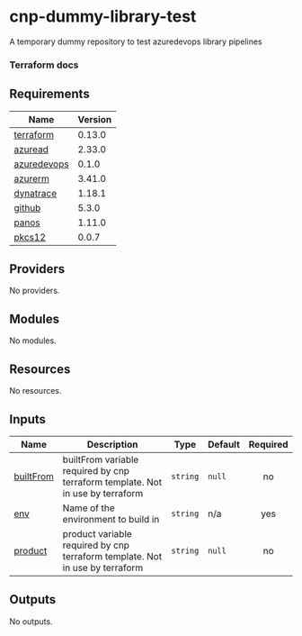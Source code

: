 # cnp-dummy-library-test
A temporary dummy repository to test azuredevops library pipelines


### Terraform docs
<!-- BEGIN_TF_DOCS -->
## Requirements

| Name | Version |
|------|---------|
| <a name="requirement_terraform"></a> [terraform](#requirement\_terraform) | 0.13.0 |
| <a name="requirement_azuread"></a> [azuread](#requirement\_azuread) | 2.33.0 |
| <a name="requirement_azuredevops"></a> [azuredevops](#requirement\_azuredevops) | 0.1.0 |
| <a name="requirement_azurerm"></a> [azurerm](#requirement\_azurerm) | 3.41.0 |
| <a name="requirement_dynatrace"></a> [dynatrace](#requirement\_dynatrace) | 1.18.1 |
| <a name="requirement_github"></a> [github](#requirement\_github) | 5.3.0 |
| <a name="requirement_panos"></a> [panos](#requirement\_panos) | 1.11.0 |
| <a name="requirement_pkcs12"></a> [pkcs12](#requirement\_pkcs12) | 0.0.7 |

## Providers

No providers.

## Modules

No modules.

## Resources

No resources.

## Inputs

| Name | Description | Type | Default | Required |
|------|-------------|------|---------|:--------:|
| <a name="input_builtFrom"></a> [builtFrom](#input\_builtFrom) | builtFrom variable required by cnp terraform template. Not in use by terraform | `string` | `null` | no |
| <a name="input_env"></a> [env](#input\_env) | Name of the environment to build in | `string` | n/a | yes |
| <a name="input_product"></a> [product](#input\_product) | product variable required by cnp terraform template. Not in use by terraform | `string` | `null` | no |

## Outputs

No outputs.
<!-- END_TF_DOCS -->

